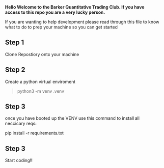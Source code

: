 **Hello Welcome to the Barker Quantitative Trading Club.
If you have access to this repo you are a very lucky person.**

If you are wanting to help development please read through this file to know what to do to prep your 
machine so you can get started


Step 1
--
Clone Repostiory onto your machine

Step 2
--
Create a python virtual enviroment
> python3 -m venv .venv

Step 3
--
once you have booted up the VENV
use this command to install all neccicary reqs:

pip install -r requirements.txt


Step 3
--
Start coding!!


